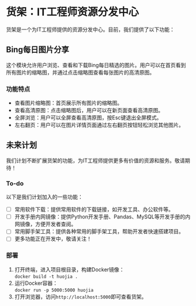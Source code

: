# 货架：IT工程师资源分发中心

货架是一个为IT工程师提供的资源分发中心。目前，我们提供了以下功能：

## Bing每日图片分享

这个模块允许用户浏览、查看和下载Bing每日精选的图片。用户可以在首页看到所有图片的缩略图，并通过点击缩略图查看每张图片的高清原图。

### 功能特点

- 查看图片缩略图：首页展示所有图片的缩略图。
- 查看高清原图：点击缩略图后，用户可以在新页面查看高清原图。
- 全屏浏览：用户可以全屏查看高清原图，按Esc键退出全屏模式。
- 左右翻页：用户可以在图片详情页面通过左右翻页按钮轻松浏览其他图片。

## 未来计划

我们计划不断扩展货架的功能，为IT工程师提供更多有价值的资源和服务。敬请期待！

### To-do

以下是我们计划加入的一些功能：

- [ ] 常用软件下载：提供常用软件的下载链接，如开发工具、办公软件等。
- [ ] 开发手册内网镜像：提供Python开发手册、Pandas、MySQL等开发手册的内网镜像，方便开发者查阅。
- [ ] 常用脚手架工具：提供各种常用的脚手架工具，帮助开发者快速搭建项目。
- [ ] 更多功能正在开发中，敬请关注！

### 部署
1. 打开终端，进入项目根目录，构建Docker镜像：  
`docker build -t huojia .`
2. 运行Docker容器：  
`docker run -p 5000:5000 huojia`
3. 打开浏览器，访问`http://localhost:5000`即可查看货架。 


